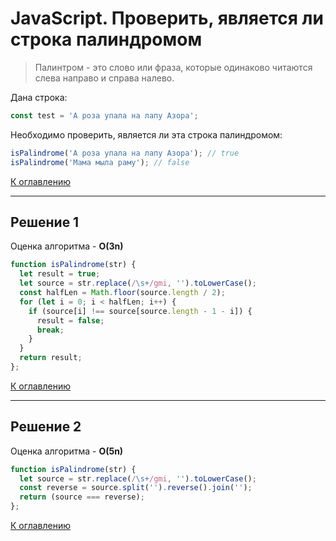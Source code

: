 # JavaScript. Проверить, является ли строка палиндромом

> Палинтром - это слово или фраза, которые одинаково читаются слева направо и справа налево.

Дана строка:
```javascript
const test = 'А роза упала на лапу Азора';
```
Необходимо проверить, является ли эта строка палиндромом:
```javascript
isPalindrome('А роза упала на лапу Азора'); // true
isPalindrome('Мама мыла раму'); // false
```

[К оглавлению](../README.md)

---

## Решение 1
Оценка алгоритма - **O(3n)**

```javascript
function isPalindrome(str) {
  let result = true;
  let source = str.replace(/\s+/gmi, '').toLowerCase();
  const halfLen = Math.floor(source.length / 2);
  for (let i = 0; i < halfLen; i++) {
    if (source[i] !== source[source.length - 1 - i]) {
      result = false;
      break;
    }
  }
  return result;
};
```

[К оглавлению](../README.md)

---

## Решение 2
Оценка алгоритма - **O(5n)**

```javascript
function isPalindrome(str) {
  let source = str.replace(/\s+/gmi, '').toLowerCase();
  const reverse = source.split('').reverse().join('');
  return (source === reverse);
};
```

[К оглавлению](../README.md)

